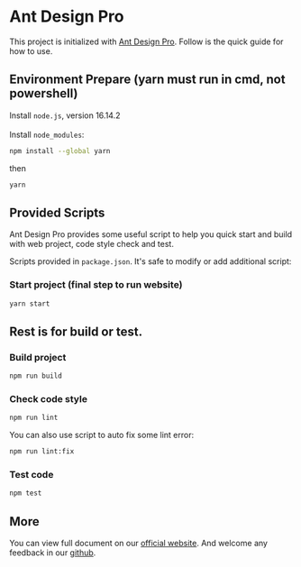 # Ant Design Pro

This project is initialized with [Ant Design Pro](https://pro.ant.design). Follow is the quick guide for how to use.

## Environment Prepare (yarn must run in cmd, not powershell)
Install `node.js`, version 16.14.2<br><br>
Install `node_modules`:

```bash
npm install --global yarn
```

then

```bash
yarn
```

## Provided Scripts

Ant Design Pro provides some useful script to help you quick start and build with web project, code style check and test.

Scripts provided in `package.json`. It's safe to modify or add additional script:

### Start project (final step to run website)

```bash
yarn start
```

## Rest is for build or test.

### Build project

```bash
npm run build
```

### Check code style

```bash
npm run lint
```

You can also use script to auto fix some lint error:

```bash
npm run lint:fix
```

### Test code

```bash
npm test
```

## More

You can view full document on our [official website](https://pro.ant.design). And welcome any feedback in our [github](https://github.com/ant-design/ant-design-pro).
